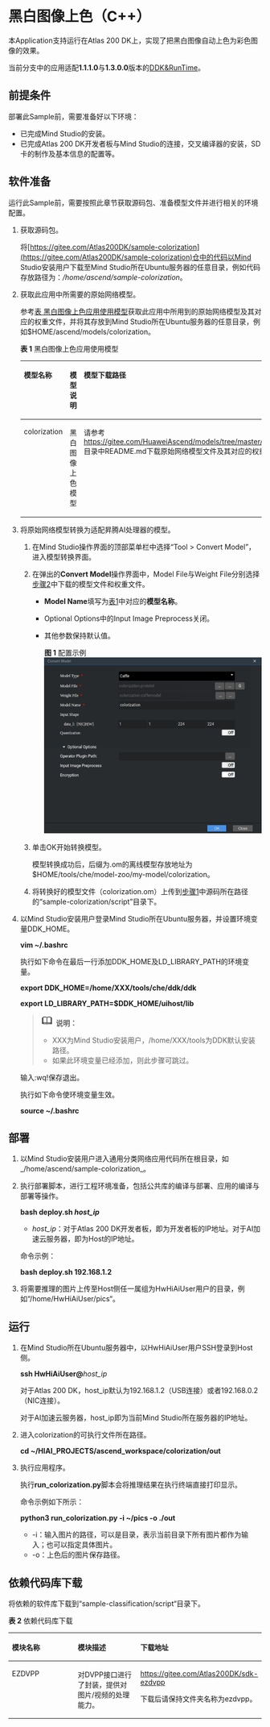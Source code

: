 # 黑白图像上色（C++）<a name="ZH-CN_TOPIC_0220070534"></a>

本Application支持运行在Atlas 200 DK上，实现了把黑白图像自动上色为彩色图像的效果。

当前分支中的应用适配**1.1.1.0**与**1.3.0.0**版本的[DDK&RunTime](https://ascend.huawei.com/resources)。

## 前提条件<a name="zh-cn_topic_0219383618_section137245294533"></a>

部署此Sample前，需要准备好以下环境：

-   已完成Mind Studio的安装。
-   已完成Atlas 200 DK开发者板与Mind Studio的连接，交叉编译器的安装，SD卡的制作及基本信息的配置等。

## 软件准备<a name="zh-cn_topic_0219383618_section181111827718"></a>

运行此Sample前，需要按照此章节获取源码包、准备模型文件并进行相关的环境配置。

1.  <a name="zh-cn_topic_0219383618_li953280133816"></a>获取源码包。

    将[https://gitee.com/Atlas200DK/sample-colorization](https://gitee.com/Atlas200DK/sample-colorization)仓中的代码以Mind Studio安装用户下载至Mind Studio所在Ubuntu服务器的任意目录，例如代码存放路径为：_/home/ascend/sample-colorization_。

2.  <a name="zh-cn_topic_0219383618_li29641938112018"></a>获取此应用中所需要的原始网络模型。

    参考[表 黑白图像上色应用使用模型](#zh-cn_topic_0219383618_table1119094515272)获取此应用中所用到的原始网络模型及其对应的权重文件，并将其存放到Mind Studio所在Ubuntu服务器的任意目录，例如$HOME/ascend/models/colorization。

    **表 1**  黑白图像上色应用使用模型

    <a name="zh-cn_topic_0219383618_table1119094515272"></a>
    <table><thead align="left"><tr id="zh-cn_topic_0219383618_row677354502719"><th class="cellrowborder" valign="top" width="12.85%" id="mcps1.2.4.1.1"><p id="zh-cn_topic_0219383618_p167731845122717"><a name="zh-cn_topic_0219383618_p167731845122717"></a><a name="zh-cn_topic_0219383618_p167731845122717"></a>模型名称</p>
    </th>
    <th class="cellrowborder" valign="top" width="12.57%" id="mcps1.2.4.1.2"><p id="zh-cn_topic_0219383618_p277317459276"><a name="zh-cn_topic_0219383618_p277317459276"></a><a name="zh-cn_topic_0219383618_p277317459276"></a>模型说明</p>
    </th>
    <th class="cellrowborder" valign="top" width="74.58%" id="mcps1.2.4.1.3"><p id="zh-cn_topic_0219383618_p9773114512270"><a name="zh-cn_topic_0219383618_p9773114512270"></a><a name="zh-cn_topic_0219383618_p9773114512270"></a>模型下载路径</p>
    </th>
    </tr>
    </thead>
    <tbody><tr id="zh-cn_topic_0219383618_row3122314144215"><td class="cellrowborder" valign="top" width="12.85%" headers="mcps1.2.4.1.1 "><p id="zh-cn_topic_0219383618_p3968437141519"><a name="zh-cn_topic_0219383618_p3968437141519"></a><a name="zh-cn_topic_0219383618_p3968437141519"></a><span>colorization</span></p>
    </td>
    <td class="cellrowborder" valign="top" width="12.57%" headers="mcps1.2.4.1.2 "><p id="zh-cn_topic_0219383618_p86191184712"><a name="zh-cn_topic_0219383618_p86191184712"></a><a name="zh-cn_topic_0219383618_p86191184712"></a>黑白图像上色模型</p>
    </td>
    <td class="cellrowborder" valign="top" width="74.58%" headers="mcps1.2.4.1.3 "><p id="zh-cn_topic_0219383618_p611318163718"><a name="zh-cn_topic_0219383618_p611318163718"></a><a name="zh-cn_topic_0219383618_p611318163718"></a>请参考<a href="https://gitee.com/HuaweiAscend/models/tree/master/computer_vision/object_detect/colorization" target="_blank" rel="noopener noreferrer">https://gitee.com/HuaweiAscend/models/tree/master/computer_vision/object_detect/colorization</a>目录中README.md下载原始网络模型文件及其对应的权重文件。</p>
    </td>
    </tr>
    </tbody>
    </table>

3.  将原始网络模型转换为适配昇腾AI处理器的模型。
    1.  在Mind Studio操作界面的顶部菜单栏中选择“Tool \> Convert Model”，进入模型转换界面。
    2.  在弹出的**Convert Model**操作界面中，Model File与Weight File分别选择[步骤2](#zh-cn_topic_0219383618_li29641938112018)中下载的模型文件和权重文件。
        -   **Model Name**填写为[表1](#zh-cn_topic_0219383618_table1119094515272)中对应的**模型名称**。
        -   Optional Options中的Input Image Preprocess关闭。
        -   其他参数保持默认值。

            **图 1**  配置示例<a name="zh-cn_topic_0219383618_fig95695336322"></a>  
            ![](figures/配置示例.png "配置示例")

    3.  单击OK开始转换模型。

        模型转换成功后，后缀为.om的离线模型存放地址为$HOME/tools/che/model-zoo/my-model/colorization。

    4.  将转换好的模型文件（colorization.om）上传到[步骤1](#zh-cn_topic_0219383618_li953280133816)中源码所在路径的“sample-colorization/script”目录下。

4.  以Mind Studio安装用户登录Mind Studio所在Ubuntu服务器，并设置环境变量DDK\_HOME。

    **vim \~/.bashrc**

    执行如下命令在最后一行添加DDK\_HOME及LD\_LIBRARY\_PATH的环境变量。

    **export DDK\_HOME=/home/XXX/tools/che/ddk/ddk**

    **export LD\_LIBRARY\_PATH=$DDK\_HOME/uihost/lib**

    >![](public_sys-resources/icon-note.gif) **说明：**   
    >-   XXX为Mind Studio安装用户，/home/XXX/tools为DDK默认安装路径。  
    >-   如果此环境变量已经添加，则此步骤可跳过。  

    输入:wq!保存退出。

    执行如下命令使环境变量生效。

    **source \~/.bashrc**


## 部署<a name="zh-cn_topic_0219383618_section18931344873"></a>

1.  以Mind Studio安装用户进入通用分类网络应用代码所在根目录，如_/home/ascend/sample-colorization_。
2.  执行部署脚本，进行工程环境准备，包括公共库的编译与部署、应用的编译与部署等操作。

    **bash deploy.sh  _host\_ip_**

    -   _host\_ip_：对于Atlas 200 DK开发者板，即为开发者板的IP地址。对于AI加速云服务器，即为Host的IP地址。

    命令示例：

    **bash deploy.sh 192.168.1.2**

3.  将需要推理的图片上传至Host侧任一属组为HwHiAiUser用户的目录，例如“/home/HwHiAiUser/pics“。

## 运行<a name="zh-cn_topic_0219383618_section372782554919"></a>

1.  在Mind Studio所在Ubuntu服务器中，以HwHiAiUser用户SSH登录到Host侧。

    **ssh HwHiAiUser@**_host\_ip_

    对于Atlas 200 DK，host\_ip默认为192.168.1.2（USB连接）或者192.168.0.2（NIC连接）。

    对于AI加速云服务器，host\_ip即为当前Mind Studio所在服务器的IP地址。

2.  进入colorization的可执行文件所在路径。

    **cd \~/HIAI\_PROJECTS/ascend\_workspace/colorization/out**

3.  执行应用程序。

    执行**run\_colorization.py**脚本会将推理结果在执行终端直接打印显示。

    命令示例如下所示：

    **python3 run\_colorization.py -i \~/pics -o ./out**

    -   -i：输入图片的路径，可以是目录，表示当前目录下所有图片都作为输入；也可以指定具体图片。
    -   -o：上色后的图片保存路径。


## 依赖代码库下载<a name="zh-cn_topic_0219383618_section92241245122511"></a>

将依赖的软件库下载到“sample-classification/script“目录下。

**表 2**  依赖代码库下载

<a name="zh-cn_topic_0219383618_table193598342368"></a>
<table><thead align="left"><tr id="zh-cn_topic_0219383618_row1335913343368"><th class="cellrowborder" valign="top" width="33.33333333333333%" id="mcps1.2.4.1.1"><p id="zh-cn_topic_0219383618_p235913463620"><a name="zh-cn_topic_0219383618_p235913463620"></a><a name="zh-cn_topic_0219383618_p235913463620"></a>模块名称</p>
</th>
<th class="cellrowborder" valign="top" width="33.33333333333333%" id="mcps1.2.4.1.2"><p id="zh-cn_topic_0219383618_p15359143483614"><a name="zh-cn_topic_0219383618_p15359143483614"></a><a name="zh-cn_topic_0219383618_p15359143483614"></a>模块描述</p>
</th>
<th class="cellrowborder" valign="top" width="33.33333333333333%" id="mcps1.2.4.1.3"><p id="zh-cn_topic_0219383618_p8359734133612"><a name="zh-cn_topic_0219383618_p8359734133612"></a><a name="zh-cn_topic_0219383618_p8359734133612"></a>下载地址</p>
</th>
</tr>
</thead>
<tbody><tr id="zh-cn_topic_0219383618_row436033423616"><td class="cellrowborder" valign="top" width="33.33333333333333%" headers="mcps1.2.4.1.1 "><p id="zh-cn_topic_0219383618_p63603349365"><a name="zh-cn_topic_0219383618_p63603349365"></a><a name="zh-cn_topic_0219383618_p63603349365"></a>EZDVPP</p>
</td>
<td class="cellrowborder" valign="top" width="33.33333333333333%" headers="mcps1.2.4.1.2 "><p id="zh-cn_topic_0219383618_p1360434113620"><a name="zh-cn_topic_0219383618_p1360434113620"></a><a name="zh-cn_topic_0219383618_p1360434113620"></a>对DVPP接口进行了封装，提供对图片/视频的处理能力。</p>
</td>
<td class="cellrowborder" valign="top" width="33.33333333333333%" headers="mcps1.2.4.1.3 "><p id="zh-cn_topic_0219383618_p63606348367"><a name="zh-cn_topic_0219383618_p63606348367"></a><a name="zh-cn_topic_0219383618_p63606348367"></a><a href="https://gitee.com/Atlas200DK/sdk-ezdvpp" target="_blank" rel="noopener noreferrer">https://gitee.com/Atlas200DK/sdk-ezdvpp</a></p>
<p id="zh-cn_topic_0219383618_p5360133420366"><a name="zh-cn_topic_0219383618_p5360133420366"></a><a name="zh-cn_topic_0219383618_p5360133420366"></a>下载后请保持文件夹名称为ezdvpp。</p>
</td>
</tr>
</tbody>
</table>

